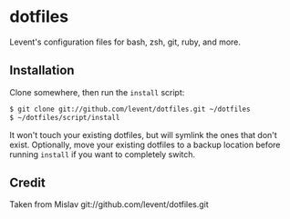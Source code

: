 # dotfiles

Levent's configuration files for bash, zsh, git, ruby, and more.

## Installation

Clone somewhere, then run the `install` script:

```sh
$ git clone git://github.com/levent/dotfiles.git ~/dotfiles
$ ~/dotfiles/script/install
```

It won't touch your existing dotfiles, but will symlink the ones that don't
exist. Optionally, move your existing dotfiles to a backup location before
running `install` if you want to completely switch.

## Credit

Taken from Mislav
git://github.com/levent/dotfiles.git
